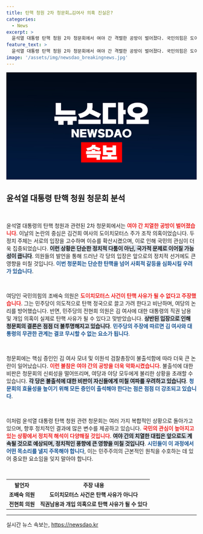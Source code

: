 ```yaml
---
title: 탄핵 청원 2차 청문회…김여사 의혹 진실은?
categories:
  - News
excerpt: >
  윤석열 대통령 탄핵 청원 2차 청문회에서 여야 간 격렬한 공방이 벌어졌다. 국민의힘은 도이치모터스 사안을 탄핵 사유로 부인하며 민주당의 의도를 비판, 민주당은 김건희 여사의 사실관계에 의혹을 제기했다. 핵심 증인은 불출석, 상황은 더욱 복잡해졌다.
feature_text: >
  윤석열 대통령 탄핵 청원 2차 청문회에서 여야 간 격렬한 공방이 벌어졌다. 국민의힘은 도이치모터스 사안을 탄핵 사유로 부인하며 민주당의 의도를 비판, 민주당은 김건희 여사의 사실관계에 의혹을 제기했다. 핵심 증인은 불출석, 상황은 더욱 복잡해졌다.
image: '/assets/img/newsdao_breakingnews.jpg'
---
```


<p><img src="/assets/img/newsdao_breakingnews.jpg" alt="bookingtag 속보" /></p>

<h2 data-ke-size="size26">윤석열 대통령 탄핵 청원 청문회 분석</h2>

<p data-ke-size="size16">&nbsp;</p>

<p>윤석열 대통령의 탄핵 청원과 관련된 2차 청문회에서는 <b><span style="color: #ee2323;">여야 간 치열한 공방이 벌어졌습니다</span></b>. 이날의 논란의 중심은 김건희 여사의 도이치모터스 주가 조작 의혹이었습니다. 두 정치 주체는 서로의 입장을 고수하며 이슈를 확산시켰으며, 이로 인해 국민의 관심이 더욱 집중되었습니다. <b><span style="background-color: #21538527;">이런 상황은 단순한 정치적 다툼이 아닌, 국가적 문제로 이어질 가능성이 큽니다</span></b>. 의원들의 발언을 통해 드러난 각 당의 입장은 앞으로의 정치적 선거에도 큰 영향을 미칠 것입니다. <b><span style="color: #1a5490;">이번 청문회는 단순한 탄핵을 넘어 사회적 갈등을 심화시킬 우려가 있습니다</span></b>.</p>

<p data-ke-size="size16">&nbsp;</p>

<p>여당인 국민의힘의 조배숙 의원은 <b><span style="color: #ee2323;">도이치모터스 사건이 탄핵 사유가 될 수 없다고 주장했습니다</span></b>. 그는 민주당이 의도적으로 탄핵 정국으로 끌고 가려 한다고 비난하며, 여당의 논리를 방어했습니다. 반면, 민주당의 전현희 의원은 김 여사에 대한 대통령의 직권 남용 및 개입 의혹이 실제로 탄핵 사유가 될 수 있다고 맞받았습니다. <b><span style="background-color: #21538527;">상반된 입장으로 인해 청문회의 결론은 점점 더 불투명해지고 있습니다</span></b>. <b><span style="color: #1a5490;">민주당의 주장에 따르면 김 여사와 대통령의 무관한 관계는 결코 무시할 수 없는 요소가 됩니다</span></b>.</p>

<p data-ke-size="size16">&nbsp;</p>

<p>청문회에는 핵심 증인인 김 여사 모녀 및 이원석 검찰총장이 불출석함에 따라 더욱 큰 논란이 일어났습니다. <b><span style="color: #ee2323;">이런 불참은 여야 간의 공방을 더욱 악화시켰습니다</span></b>. 불출석에 대한 비판은 청문회의 신뢰성을 떨어뜨리며, 여당과 야당 모두에게 불리한 상황을 초래할 수 있습니다. <b><span style="background-color: #21538527;">각 당은 불출석에 대한 비판이 자신들에게 미칠 여파를 우려하고 있습니다</span></b>. <b><span style="color: #1a5490;">청문회의 효율성을 높이기 위해 모든 증인이 출석해야 한다는 점은 점점 더 강조되고 있습니다</span></b>.</p>

<p data-ke-size="size16">&nbsp;</p>

<p>이처럼 윤석열 대통령 탄핵 청원 관련 청문회는 여러 가지 복합적인 상황으로 돌아가고 있으며, 향후 정치적인 결과에 많은 변수를 제공하고 있습니다. <b><span style="color: #ee2323;">국민의 관심이 높아지고 있는 상황에서 정치적 해석이 다양해질 것입니다</span></b>. <b><span style="background-color: #21538527;">여야 간의 치열한 대립은 앞으로도 계속될 것으로 예상되며, 정치적인 풍향에 큰 영향을 미칠 것입니다</span></b>. <b><span style="color: #1a5490;">시민들이 이 과정에서 어떤 목소리를 낼지 주목해야 합니다</span></b>, 이는 민주주의의 근본적인 원칙을 수호하는 데 있어 중요한 요소임을 잊지 말아야 합니다.</p>

<p data-ke-size="size16">&nbsp;</p>

<table>
  <tr>
    <th>발언자</th>
    <th>주장 내용</th>
  </tr>
  <tr>
    <td style="text-align: center; height: 17px;"><b>조배숙 의원</b></td>
    <td style="text-align: center; height: 17px;"><b>도이치모터스 사건은 탄핵 사유가 아니다</b></td>
  </tr>
  <tr>
    <td style="text-align: center; height: 17px;"><b>전현희 의원</b></td>
    <td style="text-align: center; height: 17px;"><b>직권남용과 개입 의혹으로 탄핵 사유가 될 수 있다</b></td>
  </tr>
</table>

<hr>

<p data-ke-size="size16"></p>
실시간 뉴스 속보는, <a href="https://newsdao.kr" rel="dofollow">https://newsdao.kr</a>


